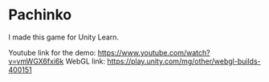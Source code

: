 # Pachinko
I made this game for Unity Learn.

Youtube link for the demo: https://www.youtube.com/watch?v=vmWGX6fxi6k
WebGL link: https://play.unity.com/mg/other/webgl-builds-400151
